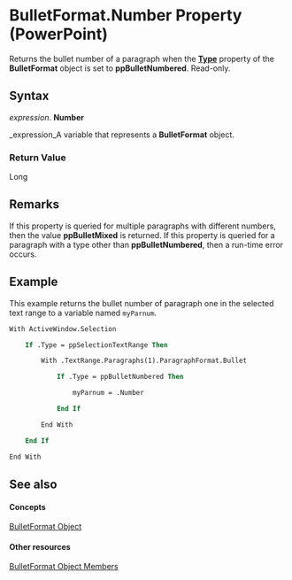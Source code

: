 
# BulletFormat.Number Property (PowerPoint)

Returns the bullet number of a paragraph when the  **[Type](eb1f3560-17ab-28a6-e012-cf5af292ef53.md)** property of the **BulletFormat** object is set to **ppBulletNumbered**. Read-only.


## Syntax

 _expression_. **Number**

 _expression_A variable that represents a  **BulletFormat** object.


### Return Value

Long


## Remarks

If this property is queried for multiple paragraphs with different numbers, then the value  **ppBulletMixed** is returned. If this property is queried for a paragraph with a type other than **ppBulletNumbered**, then a run-time error occurs.


## Example

This example returns the bullet number of paragraph one in the selected text range to a variable named  `myParnum`.


```vb
With ActiveWindow.Selection

    If .Type = ppSelectionTextRange Then

        With .TextRange.Paragraphs(1).ParagraphFormat.Bullet

            If .Type = ppBulletNumbered Then

                myParnum = .Number

            End If

        End With

    End If

End With
```


## See also


#### Concepts


 [BulletFormat Object](8c70b2af-0175-9315-3a7e-e30aa0438798.md)
#### Other resources


 [BulletFormat Object Members](612dd09a-4ca0-40cf-b87f-7da1054f582f.md)
